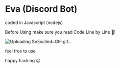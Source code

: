 # Eva (Discord Bot)
coded in Javascript (nodejs)

Before Using make sure you read Code Line by Line 🤣!

![Uploading SoExcited~GIF.gif…]()


feel free to use 

happy hacking 
😉

